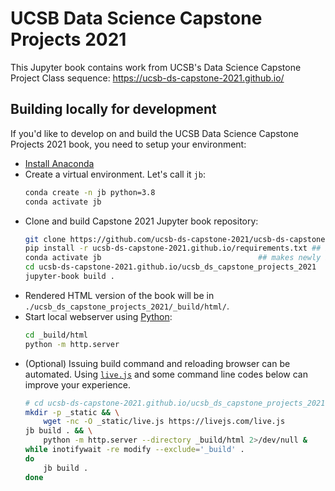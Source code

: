 # UCSB Data Science Capstone Projects 2021

This Jupyter book contains work from UCSB's Data Science Capstone Project Class sequence: https://ucsb-ds-capstone-2021.github.io/

## Building locally for development

If you'd like to develop on and build the UCSB Data Science Capstone Projects 2021 book, you need to setup your environment:

- [Install Anaconda](https://docs.anaconda.com/anaconda/install/)
- Create a virtual environment. Let's call it `jb`:  
    ```bash
    conda create -n jb python=3.8
    conda activate jb
    ```
- Clone and build Capstone 2021 Jupyter book repository:
    ```bash
    git clone https://github.com/ucsb-ds-capstone-2021/ucsb-ds-capstone-2021.github.io.git
    pip install -r ucsb-ds-capstone-2021.github.io/requirements.txt	## install python dependencies
    conda activate jb                   				## makes newly installed packages available
    cd ucsb-ds-capstone-2021.github.io/ucsb_ds_capstone_projects_2021
    jupyter-book build .
    ```
- Rendered HTML version of the book will be in `./ucsb_ds_capstone_projects_2021/_build/html/`.
- Start local webserver using [Python](https://docs.python.org/3/library/http.server.html):
    ```bash
    cd _build/html
    python -m http.server
    ```
- (Optional) Issuing build command and reloading browser can be automated. Using [`live.js`](https://livejs.com) and some command line codes below can improve your experience.
    ```bash
    # cd ucsb-ds-capstone-2021.github.io/ucsb_ds_capstone_projects_2021
    mkdir -p _static && \
        wget -nc -O _static/live.js https://livejs.com/live.js
    jb build . && \
        python -m http.server --directory _build/html 2>/dev/null &
    while inotifywait -re modify --exclude='_build' .
    do 
        jb build .
    done
    ```
